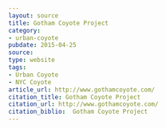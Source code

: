 ```yaml
---
layout: source
title: Gotham Coyote Project
category: 
- urban-coyote
pubdate: 2015-04-25
source: 
type: website
tags:
- Urban Coyote
- NYC Coyote
article_url: http://www.gothamcoyote.com/
citation_title: Gotham Coyote Project
citation_url: http://www.gothamcoyote.com/
citation_biblio:  Gotham Coyote Project
---
```

